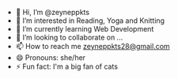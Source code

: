 - 👋 Hi, I’m @zeyneppkts
- 👀 I’m interested in Reading, Yoga and Knitting
- 🌱 I’m currently learning Web Development
- 💞️ I’m looking to collaborate on ...
- 📫 How to reach me zeyneppkts28@gmail.com
- 😄 Pronouns: she/her
- ⚡ Fun fact: I'm a big fan of cats

<!---
zeyneppkts/zeyneppkts is a ✨ special ✨ repository because its `README.md` (this file) appears on your GitHub profile.
You can click the Preview link to take a look at your changes.
--->
